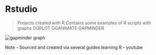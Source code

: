 # Rstudio
>Projects created with R
Contains some examples of R scripts with graphs
> GGPLOT
> GGANIMATE
>GAPMINDER

![gapminder graph](https://github.com/WhiteShark911/Rstudio/assets/121133689/760ae53d-4d49-4858-abb9-7b6a02b1af3c)

Note - Sourced and created via several guides learning R - youtube

